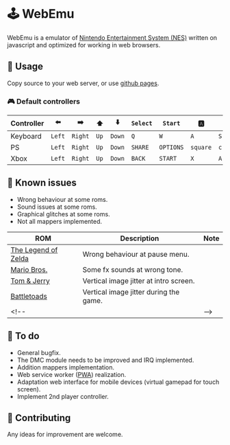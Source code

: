 # 🕹️ WebEmu

WebEmu is a emulator of [Nintendo Entertainment System (NES)](https://en.wikipedia.org/wiki/Nintendo_Entertainment_System) written on javascript and optimized for working in web browsers.

## 🎯 Usage

Copy source to your web server, or use [github pages](https://gvvad.github.io/webemu/).

### 🎮 Default controllers


Controller|⬅️|➡️|⬆️|⬇️|`Select`|`Start`|🅰️|🅱️
-|-|-|-|-|-|-|-|-|
Keyboard|`Left`|`Right`|`Up`|`Down`|`Q`|`W`|`A`|`S`|
PS|`Left`|`Right`|`Up`|`Down`|`SHARE`|`OPTIONS`|`square`|`cross`|
Xbox|`Left`|`Right`|`Up`|`Down`|`BACK`|`START`|`X`|`A`|

## 🐞 Known issues

* Wrong behaviour at some roms.
* Sound issues at some roms.
* Graphical glitches at some roms.
* Not all mappers implemented.

ROM|Description|Note
-|-|-
[The Legend of Zelda](https://nescartdb.com/profile/view/173/the-legend-of-zelda)|Wrong behaviour at pause menu.|
[Mario Bros.](https://nescartdb.com/profile/view/1099/mario-bros)|Some fx sounds at wrong tone.|
[Tom & Jerry](https://nescartdb.com/profile/view/181/tom-jerry)|Vertical image jitter at intro screen.|
[Battletoads](https://nescartdb.com/profile/view/23/battletoads)|Vertical image jitter during the game.|
<!-- []()|| -->

## 📃 To do
* General bugfix.
* The DMC module needs to be improved and IRQ implemented.
* Addition mappers implementation.
* Web service worker ([PWA](https://en.wikipedia.org/wiki/Progressive_web_app)) realization.
* Adaptation web interface for mobile devices (virtual gamepad for touch screen).
* Implement 2nd player controller.

## 👀 Contributing

Any ideas for improvement are welcome.
